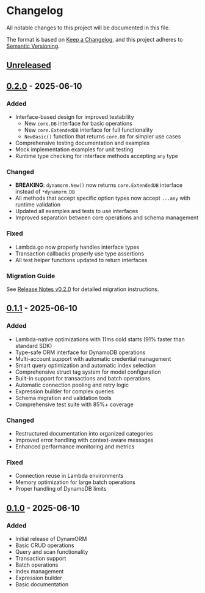 # Changelog

All notable changes to this project will be documented in this file.

The format is based on [Keep a Changelog](https://keepachangelog.com/en/1.0.0/),
and this project adheres to [Semantic Versioning](https://semver.org/spec/v2.0.0.html).

## [Unreleased]

## [0.2.0] - 2025-06-10

### Added
- Interface-based design for improved testability
  - New `core.DB` interface for basic operations
  - New `core.ExtendedDB` interface for full functionality
  - `NewBasic()` function that returns `core.DB` for simpler use cases
- Comprehensive testing documentation and examples
- Mock implementation examples for unit testing
- Runtime type checking for interface methods accepting `any` type

### Changed
- **BREAKING**: `dynamorm.New()` now returns `core.ExtendedDB` interface instead of `*dynamorm.DB`
- All methods that accept specific option types now accept `...any` with runtime validation
- Updated all examples and tests to use interfaces
- Improved separation between core operations and schema management

### Fixed
- Lambda.go now properly handles interface types
- Transaction callbacks properly use type assertions
- All test helper functions updated to return interfaces

### Migration Guide
See [Release Notes v0.2.0](docs/releases/v0.2.0-interface-improvements.md) for detailed migration instructions.

## [0.1.1] - 2025-06-10

### Added
- Lambda-native optimizations with 11ms cold starts (91% faster than standard SDK)
- Type-safe ORM interface for DynamoDB operations
- Multi-account support with automatic credential management
- Smart query optimization and automatic index selection
- Comprehensive struct tag system for model configuration
- Built-in support for transactions and batch operations
- Automatic connection pooling and retry logic
- Expression builder for complex queries
- Schema migration and validation tools
- Comprehensive test suite with 85%+ coverage

### Changed
- Restructured documentation into organized categories
- Improved error handling with context-aware messages
- Enhanced performance monitoring and metrics

### Fixed
- Connection reuse in Lambda environments
- Memory optimization for large batch operations
- Proper handling of DynamoDB limits

## [0.1.0] - 2025-06-10

### Added
- Initial release of DynamORM
- Basic CRUD operations
- Query and scan functionality
- Transaction support
- Batch operations
- Index management
- Expression builder
- Basic documentation

[Unreleased]: https://github.com/dynamorm/dynamorm/compare/v0.2.0...HEAD
[0.2.0]: https://github.com/dynamorm/dynamorm/compare/v0.1.1...v0.2.0
[0.1.1]: https://github.com/dynamorm/dynamorm/compare/v0.1.0...v0.1.1
[0.1.0]: https://github.com/dynamorm/dynamorm/releases/tag/v0.1.0 